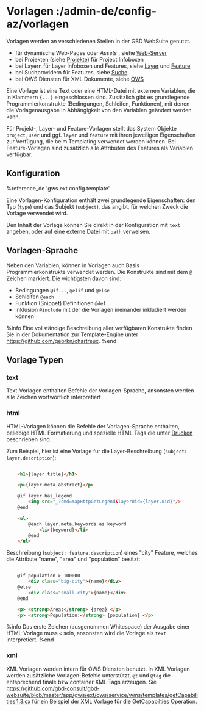 # Vorlagen :/admin-de/config-az/vorlagen

Vorlagen werden an verschiedenen Stellen in der GBD WebSuite genutzt.

- für dynamische Web-Pages oder *Assets* , siehe [Web-Server](/admin-de/config-az/web)
- bei Projekten (siehe [Projekte](/admin-de/config-az/projekte)) für Project Infoboxen
- bei Layern  für Layer Infoboxen und Features, siehe [Layer](/admin-de/config-az/layer) und [Feature](/admin-de/config-az/feature)
- bei Suchprovidern für Features, siehe [Suche](/admin-de/config-az/suche)
- bei OWS Diensten für XML Dokumente, siehe [OWS](/admin-de/config-az/ows)

Eine Vorlage ist eine Text oder eine HTML-Datei mit externen Variablen, die in Klammern ``{...}`` eingeschlossen sind. Zusätzlich gibt es grundlegende Programmierkonstrukte (Bedingungen, Schleifen, Funktionen), mit denen die Vorlagenausgabe in Abhängigkeit von den Variablen geändert werden kann.

Für Projekt-, Layer- und Feature-Vorlagen stellt das System Objekte ``project``, ``user`` und ggf. ``layer`` und ``feature`` mit ihren jeweiligen Eigenschaften zur Verfügung, die beim Templating verwendet werden können. Bei Feature-Vorlagen sind zusätzlich alle Attributen des Features als Variablen verfügbar.

## Konfiguration

%reference_de 'gws.ext.config.template'

Eine Vorlagen-Konfiguration enthält zwei grundlegende Eigenschaften: den Typ (``type``) und das Subjekt (``subject``), das angibt, für welchen Zweck die Vorlage verwendet wird.

Den Inhalt der Vorlage können Sie direkt in der Konfiguration mit ``text`` angeben, oder auf eine externe Datei mit ``path`` verweisen.

## Vorlagen-Sprache

Neben den Variablen, können in Vorlagen auch Basis Programmierkonstrukte verwendet werden. Die Konstrukte sind mit dem ``@`` Zeichen markiert. Die wichtigsten davon sind:

- Bedingungen ``@if...``, ``@elif`` und ``@else``
- Schleifen ``@each``
- Funktion (Snippet) Definitionen ``@def``
- Inklusion ``@include`` mit der die Vorlagen ineinander inkludiert werden können

%info
 Eine vollständige Beschreibung aller verfügbaren Konstrukte finden Sie in der Dokumentation zur Template-Engine unter https://github.com/gebrkn/chartreux.
%end

## Vorlage Typen

### text

Text-Vorlagen enthalten Befehle der Vorlagen-Sprache, ansonsten werden alle Zeichen wortwörtlich interpretiert

### html

HTML-Vorlagen können die Befehle der Vorlagen-Sprache enthalten, beliebige HTML Formatierung und spezielle HTML Tags die unter [Drucken](/admin-de/config-az/drucken) beschrieben sind.

Zum Beispiel, hier ist eine Vorlage fur die Layer-Beschreibung (``subject: layer.description``):

```html

    <h1>{layer.title}</h1>

    <p>{layer.meta.abstract}</p>

    @if layer.has_legend
        <img src="_?cmd=mapHttpGetLegend&layerUid={layer.uid}"/>
    @end

    <ul>
        @each layer.meta.keywords as keyword
            <li>{keyword}</li>
        @end
    </ul>
```

Beschreibung (``subject: feature.description``) eines "city" Feature, welches die Attribute "name", "area" und "population" besitzt:

```html

    @if population > 100000
        <div class="big-city">{name}</div>
    @else
        <div class="small-city">{name}</div>
    @end

    <p> <strong>Area:</strong> {area} </p>
    <p> <strong>Population:</strong> {population} </p>
```

%info
 Das erste Zeichen (ausgenommen Whitespace) der Ausgabe einer HTML-Vorlage muss ``<`` sein, ansonsten wird die Vorlage als ``text`` interpretiert.
%end

### xml

XML Vorlagen werden intern für OWS Diensten benutzt. In XML Vorlagen werden zusätzliche Vorlagen-Befehle unterstützt, ``@t`` und ``@tag`` die entsprechend finale bzw container XML-Tags erzeugen. Sie https://github.com/gbd-consult/gbd-websuite/blob/master/app/gws/ext/ows/service/wms/templates/getCapabilities.1.3.cx für ein Beispiel der XML Vorlage für die GetCapabilties Operation.